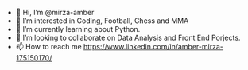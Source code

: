 - 👋 Hi, I’m @mirza-amber
- 👀 I’m interested in Coding, Football, Chess and MMA
- 🌱 I’m currently learning about Python.
- 💞️ I’m looking to collaborate on Data Analysis and Front End Porjects.
- 📫 How to reach me https://www.linkedin.com/in/amber-mirza-175150170/
